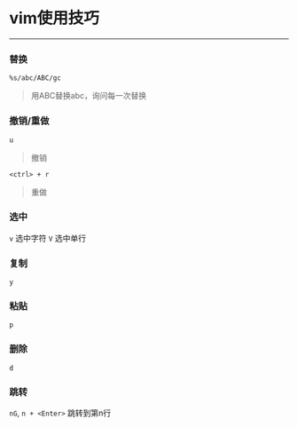 # vim使用技巧
---

### 替换

`%s/abc/ABC/gc`

> 用ABC替换abc，询问每一次替换

### 撤销/重做

`u`

> 撤销

`<ctrl> + r`

> 重做

### 选中

`v` 选中字符
`V` 选中单行

### 复制

`y`

### 粘贴

`p`

### 删除

`d`

### 跳转

`nG`, `n + <Enter>` 跳转到第n行
